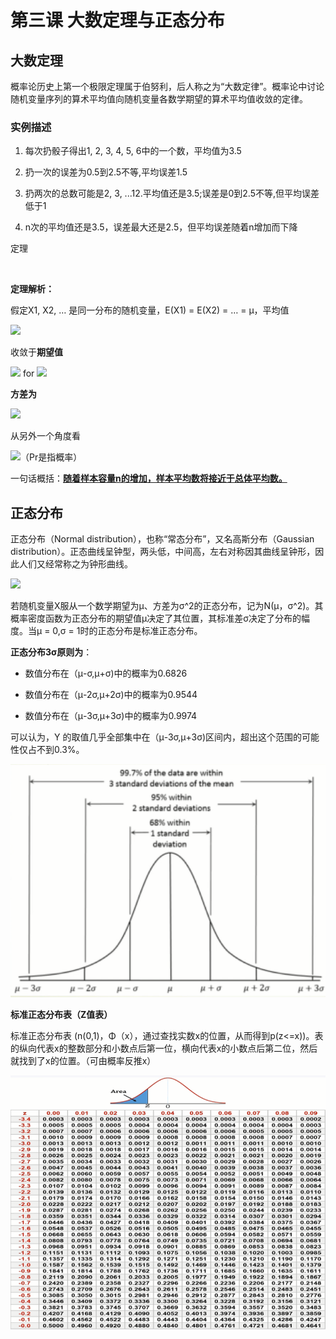 # 第三课 大数定理与正态分布

 

## 大数定理

概率论历史上第一个极限定理属于伯努利，后人称之为“大数定律”。概率论中讨论随机变量序列的算术平均值向随机变量各数学期望的算术平均值收敛的定律。

 

### **实例描述**

1. 每次扔骰子得出1, 2, 3, 4, 5, 6中的一个数，平均值为3.5

2. 扔一次的误差为0.5到2.5不等,平均误差1.5

3. 扔两次的总数可能是2, 3, ...12.平均值还是3.5;误差是0到2.5不等,但平均误差低于1

4. n次的平均值还是3.5，误差最大还是2.5，但平均误差随着n增加而下降

  定理

​    

**定理解析：**

  假定X1, X2, … 是同一分布的随机变量，E(X1) = E(X2) = … = μ，平均值

![](http://latex.codecogs.com/gif.latex?\bar{X}_{n}=\frac{1}{n}\left(X_{1}+\cdots+X_{n}\right))

  收敛于**期望值**

![](http://latex.codecogs.com/gif.latex?\bar{X}_{n}\rightarrow\mu) for ![](http://latex.codecogs.com/gif.latex?n\rightarrow\infty)

  **方差为**

![](http://latex.codecogs.com/gif.latex?\operatorname{Var}\left(\bar{X}_{n}\right)=\operatorname{Var}\left(\frac{1}{n}\left(X_{1}+\cdots+X_{n}\right)\right)=\frac{1}{n^{2}}\operatorname{Var}\left(X_{1}+\cdots+X_{n}\right)=\frac{n\sigma^{2}}{n^{2}}=\frac{\sigma^{2}}{n})

从另外一个角度看

![](http://latex.codecogs.com/gif.latex?\lim_{n\rightarrow\infty}\operatorname{Pr}\left(\left|\bar{X}_{n}-\mu\right|>0\right)=0)（Pr是指概率）

一句话概括：**<u>随着样本容量n的增加，样本平均数将接近于总体平均数。</u>**

 

## 正态分布

正态分布（Normal distribution），也称“常态分布”，又名高斯分布（Gaussian distribution）。正态曲线呈钟型，两头低，中间高，左右对称因其曲线呈钟形，因此人们又经常称之为钟形曲线。

![](http://latex.codecogs.com/gif.latex?f(x)=\frac{1}{\sqrt{2\pi}\sigma}e^{-\frac{(x-\mu)^{2}}{2\sigma^{2}}})

若随机变量X服从一个数学期望为μ、方差为σ^2的正态分布，记为N(μ，σ^2)。其概率密度函数为正态分布的期望值μ决定了其位置，其标准差σ决定了分布的幅度。当μ = 0,σ = 1时的正态分布是标准正态分布。

 

**正态分布3σ原则为**：

- 数值分布在（μ-σ,μ+σ)中的概率为0.6826

- 数值分布在（μ-2σ,μ+2σ)中的概率为0.9544

- 数值分布在（μ-3σ,μ+3σ)中的概率为0.9974

可以认为，Y 的取值几乎全部集中在（μ-3σ,μ+3σ)区间内，超出这个范围的可能性仅占不到0.3%。

![norm](../assets/norm.png)

 

**标准正态分布表（Z值表）**

标准正态分布表 (n(0,1)，Φ（x），通过查找实数x的位置，从而得到p(z<=x))。表的纵向代表x的整数部分和小数点后第一位，横向代表x的小数点后第二位，然后就找到了x的位置。（可由概率反推x）

![z_val](../assets/z_val.png)
